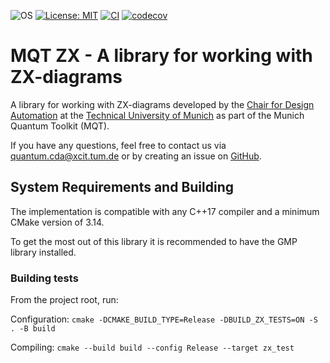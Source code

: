 ![OS](https://img.shields.io/badge/os-linux%20%7C%20macos%20%7C%20windows-blue?style=flat-square)
[![License: MIT](https://img.shields.io/badge/license-MIT-blue.svg?style=flat-square)](https://opensource.org/licenses/MIT)
[![CI](https://img.shields.io/github/actions/workflow/status/cda-tum/zx/ci.yml?branch=main&style=flat-square&logo=github&label=c%2B%2B)](https://github.com/cda-tum/zx/actions/workflows/ci.yml)
[![codecov](https://img.shields.io/codecov/c/github/cda-tum/zx?style=flat-square&logo=codecov)](https://codecov.io/gh/cda-tum/zx)

# MQT ZX - A library for working with ZX-diagrams

A library for working with ZX-diagrams developed by the [Chair for Design Automation](https://www.cda.cit.tum.de/) at the [Technical University of Munich](https://www.tum.de/) as part of the Munich Quantum Toolkit (MQT).

If you have any questions, feel free to contact us via [quantum.cda@xcit.tum.de](mailto:quantum.cda@xcit.tum.de) or by creating an issue on [GitHub](https://github.com/cda-tum/zx/issues).

## System Requirements and Building

The implementation is compatible with any C++17 compiler and a minimum CMake version of 3.14.

To get the most out of this library it is recommended to have the GMP library installed.

### Building tests

From the project root, run:

Configuration: `cmake -DCMAKE_BUILD_TYPE=Release -DBUILD_ZX_TESTS=ON -S . -B build`

Compiling: `cmake --build build --config Release --target zx_test`
